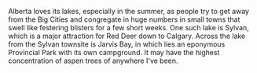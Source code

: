 Alberta loves its lakes, especially in the summer, as people try to get away from the Big Cities and congregate in huge numbers in small towns that swell like festering blisters for a few short weeks. One such lake is Sylvan, which is a major attraction for Red Deer down to Calgary. Across the lake from the Sylvan townsite is Jarvis Bay, in which lies an eponymous Provincial Park with its own campground. It may have the highest concentration of aspen trees of anywhere I've been. 